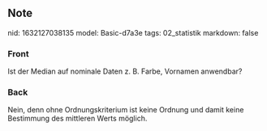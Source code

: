 ## Note
nid: 1632127038135
model: Basic-d7a3e
tags: 02_statistik
markdown: false

### Front
Ist der Median auf nominale Daten z. B. Farbe, Vornamen anwendbar?

### Back
Nein, denn ohne Ordnungskriterium ist keine Ordnung und damit keine Bestimmung des mittleren Werts möglich.
